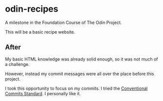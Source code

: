 # odin-recipes

A milestone in the Foundation Course of The Odin Project.

This will be a basic recipe website.

## After

My basic HTML knowledge was already solid enough, so it was not much of a challenge.

However, instead my commit messages were all over the place before this project.

I took this opportunity to focus on my commits. I tried the [Conventional Commits Standard](https://www.conventionalcommits.org/en/v1.0.0/). I personally like it.